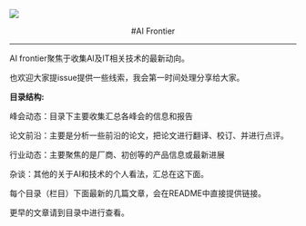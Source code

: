 ![](https://wx.qlogo.cn/mmopen/PiajxSqBRaELHnAAaoGVGpPt7VGJZ5XhbvxROC00TVkERMpcQDAkAUoGjLw5TJFJelFVYECvsWujd9RAZabmWicTVY6qHIVesy7rosKYYR7nEYcfyvsZW1AY6rJvl1icdmW/64)

<center>#AI Frontier</center>

---

AI frontier聚焦于收集AI及IT相关技术的最新动向。

也欢迎大家提issue提供一些线索，我会第一时间处理分享给大家。

**目录结构:**

峰会动态：目录下主要收集汇总各峰会的信息和报告

论文前沿：主要是分析一些前沿的论文，把论文进行翻译、校订、并进行点评。

行业动态：主要聚焦的是厂商、初创等的产品信息或最新进展

杂谈：其他的关于AI和技术的个人看法，汇总在这下面。

每个目录（栏目）下面最新的几篇文章，会在README中直接提供链接。

更早的文章请到目录中进行查看。
